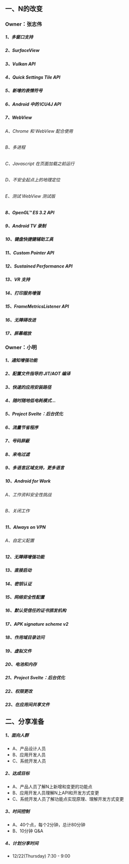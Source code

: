## 一、N的改变
### Owner：张志伟
##### 1、多窗口支持
##### 2、SurfaceView
##### 3、Vulkan API
##### 4、Quick Settings Tile API
##### 5、新增的表情符号
##### 6、Android 中的 ICU4J API
##### 7、WebView
###### A、Chrome 和 WebView 配合使用
###### B、多进程
###### C、Javascript 在页面加载之前运行
###### D、不安全起点上的地理定位 
###### E、测试 WebView 测试版
##### 8、OpenGL™ ES 3.2 API
##### 9、Android TV 录制
##### 10、键盘快捷键辅助工具
##### 11、Custom Pointer API
##### 12、Sustained Performance API
##### 13、VR 支持
##### 14、打印服务增强
##### 15、FrameMetricsListener API
##### 16、无障碍改进
##### 17、屏幕缩放

### Owner：小明
##### 1、通知增强功能
##### 2、配置文件指导的 JIT/AOT 编译
##### 3、快速的应用安装路径
##### 4、随时随地低电耗模式...
##### 5、Project Svelte：后台优化
##### 6、流量节省程序
##### 7、号码屏蔽
##### 8、来电过滤
##### 9、多语言区域支持，更多语言 
##### 10、Android for Work
###### A、工作资料安全性挑战
###### B、关闭工作 
##### 11、Always on VPN
###### A、自定义配置 
##### 12、无障碍增强功能
##### 13、直接启动
##### 14、密钥认证
##### 15、网络安全性配置
##### 16、默认受信任的证书颁发机构
##### 17、APK signature scheme v2
##### 18、作用域目录访问
##### 19、虚拟文件
##### 20、电池和内存
##### 21、Project Svelte：后台优化
##### 22、权限更改
##### 23、在应用间共享文件

## 二、分享准备
##### 1、面向人群
- A、产品设计人员
- B、应用开发人员
- C、系统开发人员

##### 2、达成目标
- A、产品人员了解N上新增和变更的功能点
- B、应用开发人员理解N上API和开发方式变更
- C、系统开发人员了解功能点实现原理、理解开发方式变更

##### 3、时间控制
- A、40个点，每个2分钟，总计80分钟
- B、10分钟 Q&A

##### 4、计划分享时间
- 12/22(Thursday) 7:30 - 9:00